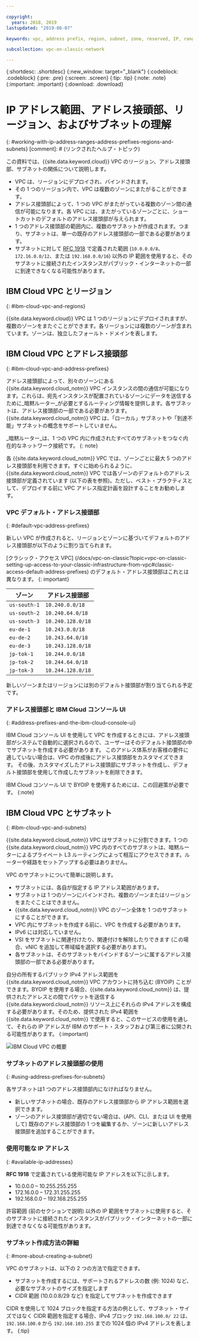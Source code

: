 ```yaml
---

copyright:
  years: 2018, 2019
lastupdated: "2019-06-07"

keywords: vpc, address prefix, region, subnet, zone, reserved, IP, ranges, deleting, creating, CIDR

subcollection: vpc-on-classic-network

---
```


{:shortdesc: .shortdesc}
{:new_window: target="_blank"}
{:codeblock: .codeblock}
{:pre: .pre}
{:screen: .screen}
{:tip: .tip}
{:note: .note}
{:important: .important}
{:download: .download}

# IP アドレス範囲、アドレス接頭部、リージョン、およびサブネットの理解
{: #working-with-ip-address-ranges-address-prefixes-regions-and-subnets}
[comment]: # (リンクされたヘルプ・トピック)

この資料では、{{site.data.keyword.cloud}} VPC のリージョン、アドレス接頭部、サブネットの関係について説明します。

* VPC は、リージョンにデプロイされ、バインドされます。
* その 1 つのリージョン内で、VPC は複数のゾーンにまたがることができます。
* アドレス接頭部によって、1 つの VPC がまたがっている複数のゾーン間の通信が可能になります。各 VPC には、またがっているゾーンごとに、ショートカットのデフォルトのアドレス接頭部が与えられます。
* 1 つのアドレス接頭部の範囲内に、複数のサブネットが作成されます。つまり、サブネットは、単一の既存のアドレス接頭部の一部である必要があります。
* サブネットに対して [RFC 1918](https://tools.ietf.org/html/rfc1918) で定義された範囲 (`10.0.0.0/8`、`172.16.0.0/12`、または `192.168.0.0/16`) 以外の IP 範囲を使用すると、そのサブネットに接続されたインスタンスがパブリック・インターネットの一部に到達できなくなる可能性があります。

## IBM Cloud VPC とリージョン
{: #ibm-cloud-vpc-and-regions}

{{site.data.keyword.cloud}} VPC は 1 つのリージョンにデプロイされますが、複数のゾーンをまたぐことができます。各リージョンには複数のゾーンが含まれています。ゾーンは、独立したフォールト・ドメインを表します。

## IBM Cloud VPC とアドレス接頭部
{: #ibm-cloud-vpc-and-address-prefixes}

アドレス接頭部によって、別々のゾーンにある {{site.data.keyword.cloud_notm}} VPC インスタンスの間の通信が可能になります。これらは、宛先インスタンスが配置されているゾーンにデータを送信するために_暗黙ルーター_が必要とするルーティング情報を提供します。各サブネットは、アドレス接頭部の一部である必要があります。{{site.data.keyword.cloud_notm}} VPC は、「ローカル」サブネットや「到達不能」サブネットの概念をサポートしていません。

_暗黙ルーター_は、1 つの VPC 内に作成されたすべてのサブネットをつなぐ内在的なネットワーク接続です。
{: note}

各 {{site.data.keyword.cloud_notm}} VPC では、ゾーンごとに最大 5 つのアドレス接頭部を利用できます。すぐに始められるように、{{site.data.keyword.cloud_notm}} VPC では各ゾーンのデフォルトのアドレス接頭部が定義されています (以下の表を参照)。ただし、ベスト・プラクティスとして、デプロイする前に VPC アドレス指定計画を設計することをお勧めします。

### VPC デフォルト・アドレス接頭部
{: #default-vpc-address-prefixes}

新しい VPC が作成されると、リージョンとゾーンに基づいてデフォルトのアドレス接頭部が以下のように割り当てられます。

[クラシック・アクセス
VPC] (/docs/vpc-on-classic?topic=vpc-on-classic-setting-up-access-to-your-classic-infrastructure-from-vpc#classic-access-default-address-prefixes) のデフォルト・アドレス接頭部はこれとは異なります。
{: important}

ゾーン         | アドレス接頭部 
---------------|---------------
`us-south-1`   | `10.240.0.0/18`
`us-south-2`   | `10.240.64.0/18`
`us-south-3`   | `10.240.128.0/18`
`eu-de-1`      | `10.243.0.0/18`
`eu-de-2`      | `10.243.64.0/18`
`eu-de-3`      | `10.243.128.0/18`
`jp-tok-1`     | `10.244.0.0/18`
`jp-tok-2`     | `10.244.64.0/18`
`jp-tok-3`     | `10.244.128.0/18`

新しいゾーンまたはリージョンには別のデフォルト接頭部が割り当てられる予定です。

### アドレス接頭部と IBM Cloud コンソール UI
{: #address-prefixes-and-the-ibm-cloud-console-ui}

IBM Cloud コンソール UI を使用して VPC を作成するときには、アドレス接頭部がシステムで自動的に選択されるので、ユーザーはそのデフォルト接頭部の中でサブネットを作成する必要があります。 このアドレス体系がお客様の要件に適していない場合は、VPC の作成後にアドレス接頭部をカスタマイズできます。 その後、カスタマイズしたアドレス接頭部にサブネットを作成し、デフォルト接頭部を使用して作成したサブネットを削除できます。

IBM Cloud コンソール UI で BYOIP を使用するためには、この回避策が必要です。
{:note}

## IBM Cloud VPC とサブネット
{: #ibm-cloud-vpc-and-subnets}

{{site.data.keyword.cloud_notm}} VPC はサブネットに分割できます。1 つの {{site.data.keyword.cloud_notm}} VPC 内のすべてのサブネットは、暗黙ルーターによるプライベート L3 ルーティングによって相互にアクセスできます。ルーターや経路をセットアップする必要はありません。

VPC のサブネットについて簡単に説明します。

* サブネットには、各自が指定する IP アドレス範囲があります。
* サブネットは 1 つのゾーンにバインドされ、複数のゾーンまたはリージョンをまたぐことはできません。
* {{site.data.keyword.cloud_notm}} VPC のゾーン全体を 1 つのサブネットにすることができます。
* VPC 内にサブネットを作成する前に、VPC を作成する必要があります。
* IPv6 には対応していません。
* VSI をサブネットに関連付けたり、関連付けを解除したりできます (この場合、vNIC を追加して帯域幅を選択する必要があります)。
* 各サブネットは、そのサブネットをバインドするゾーンに属するアドレス接頭部の一部である必要があります。

自分の所有するパブリック IPv4 アドレス範囲を {{site.data.keyword.cloud_notm}} VPC アカウントに持ち込む (BYOIP) ことができます。BYOIP を使用する場合、{{site.data.keyword.cloud_notm}} は、提供されたアドレスとの間でパケットを送信する {{site.data.keyword.cloud_notm}} リソース上にそれらの IPv4 アドレスを構成する必要があります。そのため、提供された IPv4 範囲を {{site.data.keyword.cloud_notm}} で使用すると、このサービスの使用を通して、それらの IP アドレスが IBM のサポート・スタッフおよび第三者に公開される可能性があります。
{:important}

![IBM Cloud VPC の概要](images/vpc-experience.svg "IBM Cloud VPC の概要")

### サブネットのアドレス接頭部の使用
{: #using-address-prefixes-for-subnets}

各サブネットは1 つのアドレス接頭部内になければなりません。
 * 新しいサブネットの場合、既存のアドレス接頭部から IP アドレス範囲を選択できます。
 * ゾーンのアドレス接頭部が適切でない場合は、(API、CLI、または UI を使用して) 既存のアドレス接頭部の 1 つを編集するか、ゾーンに新しいアドレス接頭部を追加することができます。

### 使用可能な IP アドレス
{: #available-ip-addresses}

**RFC 1918** で定義されている使用可能な IP アドレスを以下に示します。

 * 10.0.0.0 – 10.255.255.255
 * 172.16.0.0 – 172.31.255.255
 * 192.168.0.0 – 192.168.255.255

許容範囲 (前のセクションで説明) 以外の IP 範囲をサブネットに使用すると、そのサブネットに接続されたインスタンスがパブリック・インターネットの一部に到達できなくなる可能性があります。

### サブネット作成方法の詳細
{: #more-about-creating-a-subnet}

VPC のサブネットは、以下の 2 つの方法で指定できます。
  * サブネットを作成するには、サポートされるアドレスの数 (例: 1024) など、必要なサブネットのサイズを指定します
  * CIDR 範囲 (10.0.0.8/29 など) を指定してサブネットを作成できます

CIDR を使用して 1024 ブロックを指定する方法の例として、サブネット・サイズではなく CIDR 範囲を指定する場合、IPv4 ブロック `192.168.100.0/ 22` は、`192.168.100.0` から `192.168.103.255` までの 1024 個の IPv4 アドレスを表します。
{:tip}

